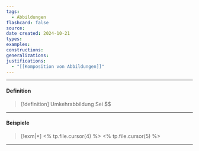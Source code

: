 ```yaml
---
tags:
  - Abbildungen
flashcard: false
source: 
date created: 2024-10-21
types: 
examples: 
constructions: 
generalizations: 
justifications:
  - "[[Komposition von Abbildungen]]"
---
```

***
#### Definition

> [!definition] Umkehrabbildung
> Sei $$

***
#### Beispiele

> [!exm|*] <% tp.file.cursor(4) %> 
> <% tp.file.cursor(5) %>

***


